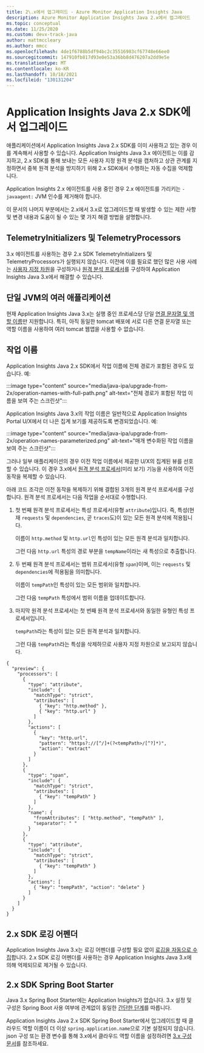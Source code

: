 ```yaml
---
title: 2\.x에서 업그레이드 - Azure Monitor Application Insights Java
description: Azure Monitor Application Insights Java 2.x에서 업그레이드
ms.topic: conceptual
ms.date: 11/25/2020
ms.custom: devx-track-java
author: mattmccleary
ms.author: mmcc
ms.openlocfilehash: 4de1f6788b5df94bc2c35516983cf67748e66ee0
ms.sourcegitcommit: 147910fb817d93e0e53a36bb8d476207a2dd9e5e
ms.translationtype: MT
ms.contentlocale: ko-KR
ms.lasthandoff: 10/18/2021
ms.locfileid: "130131204"
---
```

# <a name="upgrading-from-application-insights-java-2x-sdk"></a>Application Insights Java 2.x SDK에서 업그레이드

애플리케이션에서 Application Insights Java 2.x SDK를 이미 사용하고 있는 경우 이를 계속해서 사용할 수 있습니다.
Application Insights Java 3.x 에이전트는 이를 감지하고, 2.x SDK를 통해 보내는 모든 사용자 지정 원격 분석을 캡처하고 상관 관계를 지정하면서 중복 원격 분석을 방지하기 위해 2.x SDK에서 수행하는 자동 수집을 억제합니다.

Application Insights 2.x 에이전트를 사용 중인 경우 2.x 에이전트를 가리키는 `-javaagent:` JVM 인수를 제거해야 합니다.

이 문서의 나머지 부분에서는 2.x에서 3.x로 업그레이드할 때 발생할 수 있는 제한 사항 및 변경 내용과 도움이 될 수 있는 몇 가지 해결 방법을 설명합니다.

## <a name="telemetryinitializers-and-telemetryprocessors"></a>TelemetryInitializers 및 TelemetryProcessors

3\.x 에이전트를 사용하는 경우 2.x SDK TelemetryInitializers 및 TelemetryProcessors가 실행되지 않습니다.
이전에 이를 필요로 했던 많은 사용 사례는 [사용자 지정 차원](./java-standalone-config.md#custom-dimensions)을 구성하거나 [원격 분석 프로세서](./java-standalone-telemetry-processors.md)를 구성하여 Application Insights Java 3.x에서 해결할 수 있습니다.

## <a name="multiple-applications-in-a-single-jvm"></a>단일 JVM의 여러 애플리케이션

현재 Application Insights Java 3.x는 실행 중인 프로세스당 단일 [연결 문자열 및 역할 이름](./java-standalone-config.md#connection-string-and-role-name)만 지원합니다. 특히, 아직 동일한 tomcat 배포에 서로 다른 연결 문자열 또는 역할 이름을 사용하여 여러 tomcat 웹앱을 사용할 수 없습니다.

## <a name="operation-names"></a>작업 이름

Application Insights Java 2.x SDK에서 작업 이름에 전체 경로가 포함된 경우도 있습니다. 예:

:::image type="content" source="media/java-ipa/upgrade-from-2x/operation-names-with-full-path.png" alt-text="전체 경로가 포함된 작업 이름을 보여 주는 스크린샷":::

Application Insights Java 3.x의 작업 이름은 일반적으로 Application Insights Portal U/X에서 더 나은 집계 보기를 제공하도록 변경되었습니다. 예:

:::image type="content" source="media/java-ipa/upgrade-from-2x/operation-names-parameterized.png" alt-text="매개 변수화된 작업 이름을 보여 주는 스크린샷":::

그러나 일부 애플리케이션의 경우 이전 작업 이름에서 제공한 U/X의 집계된 뷰를 선호할 수 있습니다. 이 경우 3.x에서 [원격 분석 프로세서](./java-standalone-telemetry-processors.md)(미리 보기) 기능을 사용하여 이전 동작을 복제할 수 있습니다.

아래 코드 조각은 이전 동작을 복제하기 위해 결합된 3개의 원격 분석 프로세서를 구성합니다.
원격 분석 프로세서는 다음 작업을 순서대로 수행합니다.

1. 첫 번째 원격 분석 프로세서는 특성 프로세서(유형 `attribute`)입니다. 즉, 특성(현재 `requests` 및 `dependencies`, 곧 `traces`도)이 있는 모든 원격 분석에 적용됩니다.

   이름이 `http.method` 및 `http.url`인 특성이 있는 모든 원격 분석과 일치합니다.

   그런 다음 `http.url` 특성의 경로 부분을 `tempName`이라는 새 특성으로 추출합니다.

2. 두 번째 원격 분석 프로세서는 범위 프로세서(유형 `span`)이며, 이는 `requests` 및 `dependencies`에 적용됨을 의미합니다.

   이름이 `tempPath`인 특성이 있는 모든 범위와 일치합니다.

   그런 다음 `tempPath` 특성에서 범위 이름을 업데이트합니다.

3. 마지막 원격 분석 프로세서는 첫 번째 원격 분석 프로세서와 동일한 유형인 특성 프로세서입니다.

   `tempPath`라는 특성이 있는 모든 원격 분석과 일치합니다.

   그런 다음 `tempPath`라는 특성을 삭제하므로 사용자 지정 차원으로 보고되지 않습니다.

```
{
  "preview": {
    "processors": [
      {
        "type": "attribute",
        "include": {
          "matchType": "strict",
          "attributes": [
            { "key": "http.method" },
            { "key": "http.url" }
          ]
        },
        "actions": [
          {
            "key": "http.url",
            "pattern": "https?://[^/]+(?<tempPath>/[^?]*)",
            "action": "extract"
          }
        ]
      },
      {
        "type": "span",
        "include": {
          "matchType": "strict",
          "attributes": [
            { "key": "tempPath" }
          ]
        },
        "name": {
          "fromAttributes": [ "http.method", "tempPath" ],
          "separator": " "
        }
      },
      {
        "type": "attribute",
        "include": {
          "matchType": "strict",
          "attributes": [
            { "key": "tempPath" }
          ]
        },
        "actions": [
          { "key": "tempPath", "action": "delete" }
        ]
      }
    ]
  }
}
```

## <a name="2x-sdk-logging-appenders"></a>2.x SDK 로깅 어펜더

Application Insights Java 3.x는 로깅 어펜더를 구성할 필요 없이 [로깅을 자동으로 수집](./java-standalone-config.md#auto-collected-logging)합니다.
2\.x SDK 로깅 어펜더를 사용하는 경우 Application Insights Java 3.x에 의해 억제되므로 제거될 수 있습니다.

## <a name="2x-sdk-spring-boot-starter"></a>2.x SDK Spring Boot Starter

Java 3.x Spring Boot Starter에는 Application Insights가 없습니다.
3.x 설정 및 구성은 Spring Boot 사용 여부에 관계없이 동일한 [간단한 단계](./java-in-process-agent.md#get-started)를 따릅니다.

Application Insights Java 2.x SDK Spring Boot Starter에서 업그레이드할 때 클라우드 역할 이름이 더 이상 `spring.application.name`으로 기본 설정되지 않습니다.
json 구성 또는 환경 변수를 통해 3.x에서 클라우드 역할 이름을 설정하려면 [3.x 구성 문서](./java-standalone-config.md#cloud-role-name)를 참조하세요.
